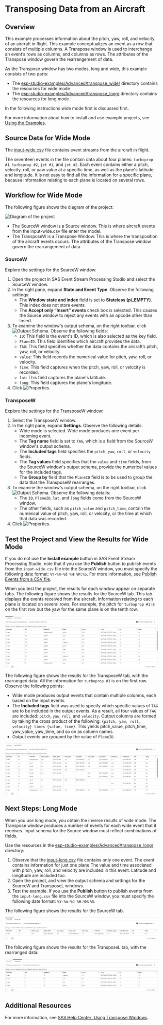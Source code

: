 # Transposing Data from an Aircraft
## Overview

This example processes information about the pitch, yaw, roll, and velocity of an aircraft in flight. This example conceptualizes an event as a row that consists of multiple columns. A Transpose window is used to interchange an event’s rows as columns, and columns as rows. The attributes of the Transpose window govern the rearrangement of data. 

As the Transpose window has two modes, long and wide, this example consists of two parts:
- The [esp-studio-examples/Advanced/transpose_wide/](https://github.com/sassoftware/esp-studio-examples/tree/main/Advanced/transpose_wide) directory contains the resources for wide mode
- The [esp-studio-examples/Advanced/transpose_long/](https://github.com/sassoftware/esp-studio-examples/tree/main/Advanced/transpose_long) directory contains the resources for long mode

In the following instructions wide mode first is discussed first.

For more information about how to install and use example projects, see [Using the Examples](https://github.com/sassoftware/esp-studio-examples#using-the-examples).

## Source Data for Wide Mode

The [input-wide.csv](input-wide.csv) file contains event streams from the aircraft in flight.

The seventeen events in the file contain data about four planes: `turboprop #1`, `turboprop #2`, `jet #1`, and `jet #2`. Each event contains either a pitch, velocity, roll, or yaw value at a specific time, as well as the plane's latitude and longitude. It is not easy to find all the information for a specific plane, because information relating to each plane is located on several rows.

## Workflow for Wide Mode
The following figure shows the diagram of the project:

![Diagram of the project](img/studio_transpose_1.png "Diagram of the project")

- The SourceW window is a Source window. This is where aircraft events from the input-wide.csv file enter the model.
- The TransposeW is a Transpose Window. This is where the transposition of the aircraft events occurs. The attributes of the Transpose window govern the rearrangement of data. 

### SourceW

Explore the settings for the SourceW window:
1. Open the project in SAS Event Stream Processing Studio and select the SourceW window. 
2. In the right pane, expand **State and Event Type**. Observe the following settings:
   - The **Window state and index** field is set to **Stateless (pi_EMPTY)**. This index does not store events.
   - The **Accept only “Insert” events** check box is selected. This causes the Source window to reject any events with an opcode other than Insert.
3. To examine the window's output schema, on the right toolbar, click ![Output Schema](img/output-schema-icon.png "Output Schema"). Observe the following fields: 
   - `ID`: This field is the event's ID, which is also selected as the key field.
   - `PlaneID`: This field identifies which aircraft provides the data.
   - `TAG`: This field specifies whether the data contains the aircraft’s pitch, yaw, roll, or velocity.
   - `value`: This field records the numerical value for pitch, yaw, roll, or velocity.
   - `time`: This field captures when the pitch, yaw, roll, or velocity is recorded.
   - `lat`: This field captures the plane's latitude.
   - `long`: This field captures the plane's longitude.
4. Click ![Properties](img/show-properties-icon.png "Properties"). 

### TransposeW

Explore the settings for the TransposeW window:
1. Select the TransposeW window.
2. In the right pane, expand **Settings**. Observe the following details:
   - Wide mode is selected. Wide mode produces one event per incoming event.
   - The **Tag name** field is set to `TAG`, which is a field from the SourceW window's output schema.
   - The **Included tags** field specifies the  `pitch`, `yaw`, `roll`, or `velocity` fields.
   - The **Tag values** field specifies that the `value` and `time` fields, from the SourceW window's output schema, provide the numerical values for the included tags.
   - The **Group by** field that the `PlaneID` field is to be used to group the data that the TransposeW rearranges.
3. To examine the window's output schema, on the right toolbar, click ![Output Schema](img/output-schema-icon.png "Output Schema"). Observe the following details:
   - The `ID`, `PlaneID`, `lat`, and `long` fields come from the SourceW window.
   - The other fields, such as `pitch_value` and `pitch_time`, contain the numerical value of pitch, yaw, roll, or velocity, or the time at which that data was recorded.
4. Click ![Properties](img/show-properties-icon.png "Properties"). 

## Test the Project and View the Results for Wide Mode

If you do not use the **Install example** button in SAS Event Stream Processing Studio, note that if you use the **Publish** button to publish events from the `input-wide.csv` file into the SourceW window, you must specify the following date format: `%Y-%m-%d %H:%M:%S`. For more information, see [Publish Events from a CSV file](https://go.documentation.sas.com/doc/en/espcdc/default/espstudio/p124n2fohetwqzn109gsdel6o1cj.htm).

When you test the project, the results for each window appear on separate tabs. The following figure shows the results for the SourceW tab. This tab displays the events received from the aircraft. Information relating to each plane is located on several rows. For example, the pitch for `turboprop #1` is on the first row but the yaw for the same plane is on the tenth row.

![SourceW tab](img/SourceW-wide.png "SourceW tab")

The following figure shows the results for the TransposeW tab, with the rearranged data. All the information for `turboprop #1` is on the first row. Observe the following points:
- Wide mode produces output events that contain multiple columns, each based on the input events.
- The **Included tags** field was used to specify which specific values of `TAG` are to be included in the output events. As a result, all four values of `TAG` are included: `pitch`, `yaw`, `roll`, and `velocity`. Output columns are formed by taking the cross product of the following: `{pitch, yaw, roll, velocity} times {value, time}`. This yields pitch_value, pitch_time, yaw_value, yaw_time, and so on as column names.
- Output events are grouped by the value of `PlaneID`. 

![TransposeW tab](img/TransposeW.png "TransposeW tab")

## Next Steps: Long Mode

When you use long mode, you obtain the inverse results of wide mode. The Transpose window produces a number of events for each wide event that it receives. Input schema for the Source window must reflect combinations of fields.

Use the resources in the [esp-studio-examples/Advanced/transpose_long/](https://github.com/sassoftware/esp-studio-examples/tree/main/Advanced/transpose_long) directory:
1. Observe that the [input-long.csv](https://github.com/sassoftware/esp-studio-examples/blob/main/Advanced/transpose_long/input-long.csv) file contains only one event. The event contains information for just one plane The value and time associated with pitch, yaw, roll, and velocity are included in this event. Latitude and longitude are included too. 
2. Open the project, and view the output schema and settings for the SourceW and TransposeL windows.
3. Test the example. If you use the **Publish** button to publish events from the `input-long.csv` file into the SourceW window, you must specify the following date format: `%Y-%m-%d %H:%M:%S`.

The following figure shows the results for the SourceW tab.

![SourceW tab](img/SourceW-long.png "SourceW tab")

The following figure shows the results for the TransposeL tab, with the rearranged data.

![TransposeL tab](img/TransposeL.png "TransposeL tab")

## Additional Resources
For more information, see [SAS Help Center: Using Transpose Windows](https://documentation.sas.com/?cdcId=espcdc&cdcVersion=default&docsetId=espcreatewindows&docsetTarget=p0uxkz3ve828tmn1ijbd0tu5v23d).
